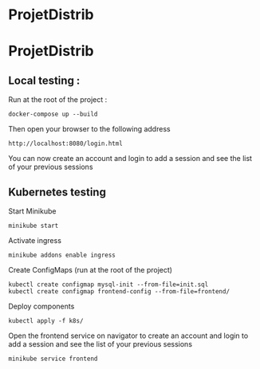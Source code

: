 # ProjetDistrib

# ProjetDistrib

## Local testing :

Run at the root of the project :

```
docker-compose up --build
```


Then open your browser to the following address

```
http://localhost:8080/login.html
```

You can now create an account and login to add a session and see the list of your previous sessions

## Kubernetes testing

Start Minikube

```
minikube start

```
Activate ingress

```
minikube addons enable ingress
```

Create ConfigMaps (run at the root of the project)

```
kubectl create configmap mysql-init --from-file=init.sql
kubectl create configmap frontend-config --from-file=frontend/
```

Deploy components

```
kubectl apply -f k8s/
```

Open the frontend service on navigator to create an account and login to add a session and see the list of your previous sessions

```
minikube service frontend
```
